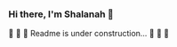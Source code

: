 <link rel="stylesheet" type="text/css" media="all" href="https://github.com/shalanah/shalanah/master/style.css" />

### Hi there, I'm Shalanah 👋

🚧 🚧 🚧 Readme is under construction... 🚧 🚧 🚧

<!--
**shalanah/shalanah** is a ✨ _special_ ✨ repository because its `README.md` (this file) appears on your GitHub profile.

Here are some ideas to get you started:

- 🔭 I’m currently working on ...
- 🌱 I’m currently learning ...
- 👯 I’m looking to collaborate on ...
- 🤔 I’m looking for help with ...
- 💬 Ask me about ...
- 📫 How to reach me: ...
- 😄 Pronouns: ...
- ⚡ Fun fact: ...
-->
